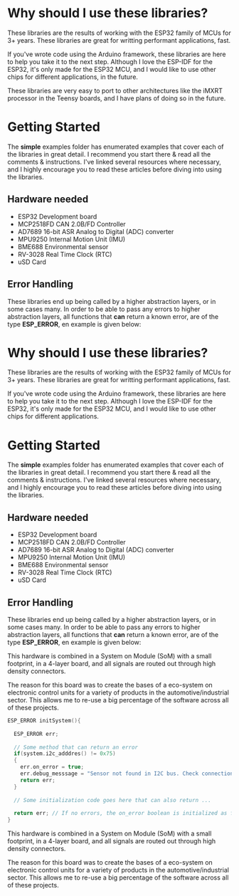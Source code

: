 # Why should I use these libraries?

These libraries are the results of working with the ESP32 family of MCUs for 3+ years. These libraries are great for writting performant applications, fast. 

If you've wrote code using the Arduino framework, these libraries are here to help you take it to the next step. Although I love the ESP-IDF for the ESP32, it's only made for the ESP32 MCU, and I would like to use other chips for different applications, in the future. 

These libraries are very easy to port to other architectures like the iMXRT processor in the Teensy boards, and I have plans of doing so in the future.

# Getting Started

The **simple** examples folder has enumerated examples that cover each of the libraries in great detail. I recommend you start there & read all the comments & instructions. I've linked several resources where necessary, and I highly encourage you to read these articles before diving into using the libraries. 

## Hardware needed

- ESP32 Development board
- MCP2518FD CAN 2.0B/FD Controller
- AD7689 16-bit ASR Analog to Digital (ADC) converter
- MPU9250 Internal Motion Unit (IMU)
- BME688 Environmental sensor
- RV-3028 Real Time Clock (RTC)
- uSD Card

## Error Handling

These libraries end up being called by a higher abstraction layers, or in some cases many. In order to be able to pass any errors to higher abstraction layers, all functions that **can** return a known error, are of the type **ESP_ERROR**, en example is given below:

# Why should I use these libraries?

These libraries are the results of working with the ESP32 family of MCUs for 3+ years. These libraries are great for writting performant applications, fast. 

If you've wrote code using the Arduino framework, these libraries are here to help you take it to the next step. Although I love the ESP-IDF for the ESP32, it's only made for the ESP32 MCU, and I would like to use other chips for different applications.

# Getting Started

The **simple** examples folder has enumerated examples that cover each of the libraries in great detail. I recommend you start there & read all the comments & instructions. I've linked several resources where necessary, and I highly encourage you to read these articles before diving into using the libraries. 

## Hardware needed

- ESP32 Development board
- MCP2518FD CAN 2.0B/FD Controller
- AD7689 16-bit ASR Analog to Digital (ADC) converter
- MPU9250 Internal Motion Unit (IMU)
- BME688 Environmental sensor
- RV-3028 Real Time Clock (RTC)
- uSD Card

## Error Handling

These libraries end up being called by a higher abstraction layers, or in some cases many. In order to be able to pass any errors to higher abstraction layers, all functions that **can** return a known error, are of the type **ESP_ERROR**, en example is given below:



This hardware is combined in a System on Module (SoM) with a small footprint, in a 4-layer board, and all signals are routed out through high density connectors.

The reason for this board was to create the bases of a eco-system on electronic control units for a variety of products in the automotive/industrial sector. This allows me to re-use a big percentage of the software across all of these projects.

``` C++
ESP_ERROR initSystem(){
  
  ESP_ERROR err;
  
  // Some method that can return an error 
  if(system.i2c_adddres() != 0x75)
  {
    err.on_error = true;
    err.debug_messsage = "Sensor not found in I2C bus. Check connections";
    return err;
  }
  
  // Some initialization code goes here that can also return ...
  
  return err; // If no errors, the on_error boolean is initialized as false so it will just return false
}
```

This hardware is combined in a System on Module (SoM) with a small footprint, in a 4-layer board, and all signals are routed out through high density connectors.

The reason for this board was to create the bases of a eco-system on electronic control units for a variety of products in the automotive/industrial sector. This allows me to re-use a big percentage of the software across all of these projects.

